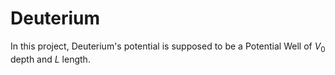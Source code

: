 # Deuterium
In this project, Deuterium's potential is supposed to be a Potential Well of $V_0$ depth and $L$ length.
